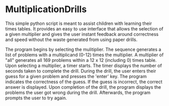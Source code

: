 # MultiplicationDrills

This simple python script is meant to assist children with learning their times tables.  It provides an easy to use interface that allows the selection of a given multiplier and gives the user instant feedback around correctness and speed without the waste generated from using paper drills.
 
The program begins by selecting the mulitiplier.  The sequence generates a list of problems with a multiplicand (0-12) times the multiplier.  A multiplier of "all" generates all 169 problems within a 12 x 12 (including 0) times table.  Upon selecting a multiplier, a timer starts.  The timer displays the number of seconds taken to complete the drill.  During the drill, the user enters their guess for a given problem and presses the 'enter' key.  The program indicates the correctness of the guess.  If the guess is incorrect, the correct answer is displayed.  Upon completion of the drill, the program displays the problems the user got wrong during the drill.  Afterwards, the program prompts the user to try again.
